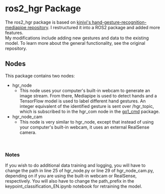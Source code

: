 # ros2_hgr Package
The ros2_hgr package is based on [kinivi's hand-gesture-recognition-mediapipe repository](https://github.com/kinivi/hand-gesture-recognition-mediapipe). I restructured it into a ROS2 package and added more features.  
My modifications include adding new gestures and data to the existing model. To learn more about the general functionality, see the original repository.  

## Nodes
This package contains two nodes:
* hgr_node
    - This node uses your computer's built-in webcam to generate an image stream. From there, Mediapipe is used to detect hands and a TensorFlow model is used to label different hand gestures. An integer equivalent of the identified gesture is sent over /hgr_topic, which is subscribed to in the hgr_com node in the [go1_cmd](https://github.com/avazahedi/go1-gesture-command/tree/main/go1_cmd) package. 
* hgr_node_cam
    - This node is very similar to hgr_node, except that instead of using your computer's built-in webcam, it uses an external RealSense camera. 

<br>

### Notes
If you wish to do additional data training and logging, you will have to change the path in line 25 of hgr_node.py or line 29 of hgr_node_cam.py, depending on if you are using the built-in webcam or RealSense, respectively. You will also have to change the path_prefix in the keypoint_classification_EN.ipynb notebook for retraining the model.